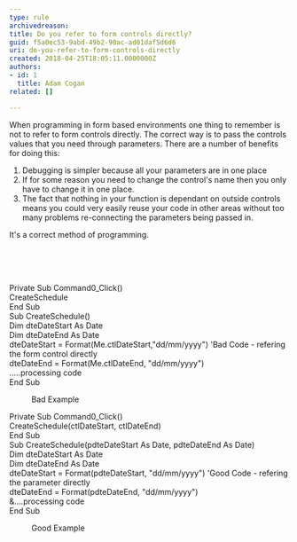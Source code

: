 ```yaml
---
type: rule
archivedreason: 
title: Do you refer to form controls directly?
guid: f5a0ec53-9abd-49b2-90ac-ad01daf5d6d6
uri: do-you-refer-to-form-controls-directly
created: 2018-04-25T18:05:11.0000000Z
authors:
- id: 1
  title: Adam Cogan
related: []

---
```



<p>When programming in form based environments one thing to remember is not to refer to form controls directly. The correct way is to pass the controls values that you need through parameters. There are a number of benefits for doing this&#58;</p><ol><li>Debugging is simpler because all your parameters are in one place</li><li>If for some reason you need to change the control's name then you only have to change it in one place.</li><li>The fact that nothing in your function is dependant on outside controls means you could very easily reuse your code in other areas without too many problems re-connecting the parameters being passed in.</li></ol><p>It's a correct method of programming. <br></p><br>
<br><excerpt class='endintro'></excerpt><br>
<p class="ssw15-rteElement-CodeArea">​​Private Sub Command0_Click()<br> CreateSchedule<br>End Sub<br>Sub CreateSchedule()<br> Dim dteDateStart As Date<br> Dim dteDateEnd As Date<br> dteDateStart = Format(Me.ctlDateStart,&quot;dd/mm/yyyy&quot;) 'Bad Code - refering the form control directly<br> dteDateEnd = Format(Me.ctlDateEnd, &quot;dd/mm/yyyy&quot;)<br> .....processing code<br>End Sub</p><dd class="ssw15-rteElement-FigureBad">Bad Example​​<br></dd><p class="ssw15-rteElement-CodeArea">Private Sub Command0_Click()<br> CreateSchedule(ctlDateStart, ctlDateEnd)<br>End Sub<br>Sub CreateSchedule(pdteDateStart As Date, pdteDateEnd As Date)<br> Dim dteDateStart As Date<br> Dim dteDateEnd As Date<br> dteDateStart = Format(pdteDateStart, &quot;dd/mm/yyyy&quot;) 'Good Code - refering the parameter directly<br> dteDateEnd = Format(pdteDateEnd, &quot;dd/mm/yyyy&quot;)<br> &amp;....processing code<br>End Sub</p><dd class="ssw15-rteElement-FigureGood">​Good Example​​<br></dd>


